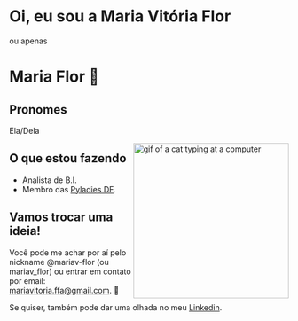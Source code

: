 # Oi, eu sou a Maria Vitória Flor 
ou apenas 

# Maria Flor 🌻

## Pronomes
Ela/Dela

<img align = 'right' alt = "gif of a cat typing at a computer" src ="https://media.giphy.com/media/13HBDT4QSTpveU/giphy.gif" 
width = "280"/>

## O que estou fazendo

- Analista de B.I.
- Membro das [Pyladies DF](https://github.com/pyladiesdf). 

## Vamos trocar uma ideia!

Você pode me achar por aí pelo nickname @mariav-flor (ou mariav_flor) ou entrar em contato por email: mariavitoria.ffa@gmail.com. 💌

Se quiser, também pode dar uma olhada no meu [Linkedin](https://www.linkedin.com/in/mariavitoria).
